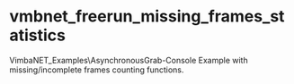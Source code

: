 # vmbnet_freerun_missing_frames_statistics
VimbaNET_Examples\AsynchronousGrab-Console Example with missing/incomplete frames counting functions.
